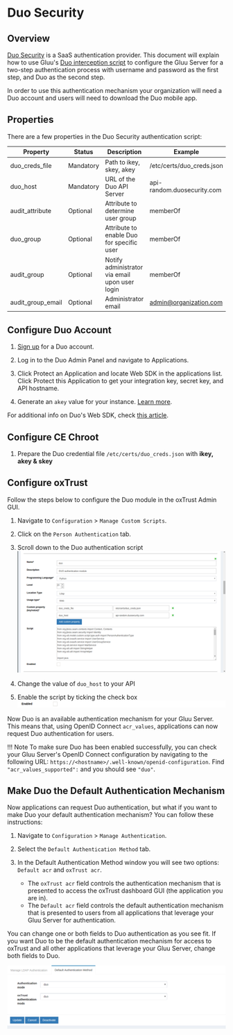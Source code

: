 # Duo Security
## Overview
[Duo Security](https://duosecurity.com) is a SaaS authentication provider. This document will explain how to use Gluu's [Duo interception script](./DuoExternalAuthenticator.py) to configure the Gluu Server for a two-step authentication process with username and password as the first step, and Duo as the second step. 

In order to use this authentication mechanism your organization will need a Duo account and users will need to download the Duo mobile app. 

## Properties
There are a few properties in the Duo Security authentication script:

|	Property	|Status		|	Description	|	Example		|
|-----------------------|---------------|-----------------------|-----------------------|
|duo_creds_file		|Mandatory     |Path to ikey, skey, akey|/etc/certs/duo_creds.json|
|duo_host		|Mandatory    |URL of the Duo API Server|api-random.duosecurity.com|
|audit_attribute	|Optional|Attribute to determine user group|memberOf		|
|duo_group		|Optional|Attribute to enable Duo for specific user|memberOf	|
|audit_group		|Optional|Notify administrator via email upon user login|memberOf|
|audit_group_email	|Optional|Administrator email		| admin@organization.com|

## Configure Duo Account

1. [Sign up](https://duo.com/) for a Duo account.

2. Log in to the Duo Admin Panel and navigate to Applications.

3. Click Protect an Application and locate Web SDK in the applications list. Click Protect this Application to get your integration key, secret key, and API hostname.

4. Generate an `akey` value for your instance. [Learn more](https://duo.com/docs/duoweb#1.-generate-an-akey).

For additional info on Duo's Web SDK, check [this article](https://duo.com/docs/duoweb). 

## Configure CE Chroot
1. Prepare the Duo credential file `/etc/certs/duo_creds.json` with **ikey, akey & skey**

## Configure oxTrust 

Follow the steps below to configure the Duo module in the oxTrust Admin GUI.

1. Navigate to `Configuration` > `Manage Custom Scripts`.
2. Click on the `Person Authentication` tab.
3. Scroll down to the Duo authentication script   
![duo-script](../img/admin-guide/multi-factor/duo-script.png)

4. Change the value of `duo_host` to your API    

5. Enable the script by ticking the check box    
![enable](../img/admin-guide/enable.png)

Now Duo is an available authentication mechanism for your Gluu Server. This means that, using OpenID Connect `acr_values`, applications can now request Duo authentication for users. 

!!! Note 
    To make sure Duo has been enabled successfully, you can check your Gluu Server's OpenID Connect configuration by navigating to the following URL: `https://<hostname>/.well-known/openid-configuration`. Find `"acr_values_supported":` and you should see `"duo"`. 

## Make Duo the Default Authentication Mechanism

Now applications can request Duo authentication, but what if you want to make Duo your default authentication mechanism? You can follow these instructions: 

1. Navigate to `Configuration` > `Manage Authentication`. 
2. Select the `Default Authentication Method` tab. 
3. In the Default Authentication Method window you will see two options: `Default acr` and `oxTrust acr`. 

    - The `oxTrust acr` field controls the authentication mechanism that is presented to access the oxTrust dashboard GUI (the application you are in).    
    - The `Default acr` field controls the default authentication mechanism that is presented to users from all applications that leverage your Gluu Server for authentication.    

You can change one or both fields to Duo authentication as you see fit. If you want Duo to be the default authentication mechanism for access to oxTrust and all other applications that leverage your Gluu Server, change both fields to Duo.  
 
![duo](../img/admin-guide/multi-factor/duo.png)
